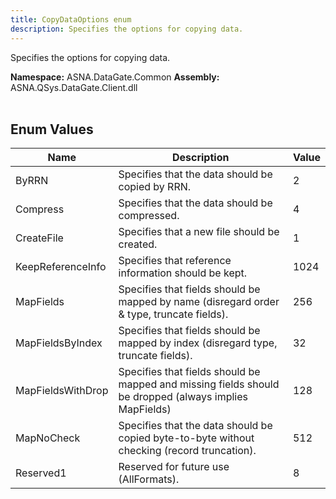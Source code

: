 ```yaml
---
title: CopyDataOptions enum
description: Specifies the options for copying data.
---
```


Specifies the options for copying data.

**Namespace:** ASNA.DataGate.Common
**Assembly:** ASNA.QSys.DataGate.Client.dll
<br>
<br>

## Enum Values

| Name | Description | Value
| --- | --- | --- 
| ByRRN | Specifies that the data should be copied by RRN. | 2 |
| Compress | Specifies that the data should be compressed. | 4 |
| CreateFile | Specifies that a new file should be created. | 1 |
| KeepReferenceInfo | Specifies that reference information should be kept. | 1024 |
| MapFields | Specifies that fields should be mapped by name (disregard order & type, truncate fields). | 256 |
| MapFieldsByIndex | Specifies that fields should be mapped by index (disregard type, truncate fields). | 32 |
| MapFieldsWithDrop | Specifies that fields should be mapped and missing fields should be dropped (always implies MapFields) | 128 |
| MapNoCheck | Specifies that the data should be copied byte-to-byte without checking (record truncation). | 512 |
| Reserved1 | Reserved for future use (AllFormats). | 8 |
